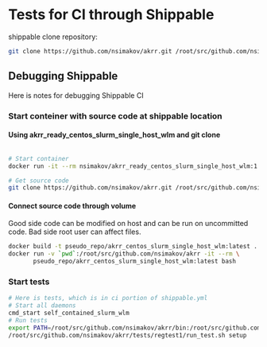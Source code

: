 # Tests for CI through Shippable

shippable clone repository:
```bash
git clone https://github.com/nsimakov/akrr.git /root/src/github.com/nsimakov/akrr
```

## Debugging Shippable

Here is notes for debugging Shippable CI

### Start conteiner with source code at shippable location
#### Using akrr_ready_centos_slurm_single_host_wlm and git clone

```bash

# Start container
docker run -it --rm nsimakov/akrr_ready_centos_slurm_single_host_wlm:1 bash

# Get source code
git clone https://github.com/nsimakov/akrr.git /root/src/github.com/nsimakov/akrr
```

#### Connect source code through volume

Good side code can be modified on host and can be run on uncommitted code.
Bad side root user can affect files.

```bash
docker build -t pseudo_repo/akrr_centos_slurm_single_host_wlm:latest .
docker run -v `pwd`:/root/src/github.com/nsimakov/akrr -it --rm \
       pseudo_repo/akrr_centos_slurm_single_host_wlm:latest bash
```

### Start tests
```bash
# Here is tests, which is in ci portion of shippable.yml
# Start all daemons
cmd_start self_contained_slurm_wlm
# Run tests
export PATH=/root/src/github.com/nsimakov/akrr/bin:/root/src/github.com/nsimakov/akrr/test/bin:$PATH
/root/src/github.com/nsimakov/akrr/tests/regtest1/run_test.sh setup

```
